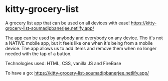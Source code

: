# kitty-grocery-list
A grocery list app that can be used on all devices with ease!
https://kitty-grocery-list-soumadipbanerjee.netlify.app/

The app can be used by anybody and everybody on any device.
Tho it's not a NATIVE mobile app, but it feels like one when it's being from a mobile device.
The app allows us to add items and remove them when no longer needed with the tap of a button.

Technologies used: HTML, CSS, vanilla JS and FireBase

To have a go:
https://kitty-grocery-list-soumadipbanerjee.netlify.app/
